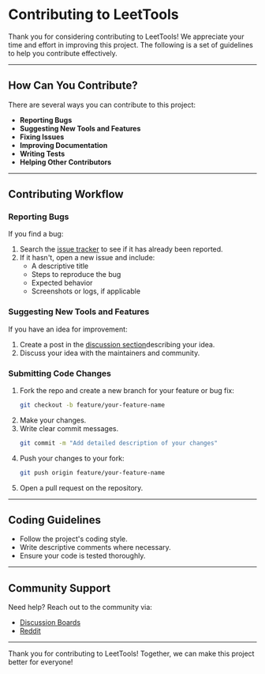 # Contributing to LeetTools

Thank you for considering contributing to LeetTools! We appreciate your time and effort
in improving this project. The following is a set of guidelines to help you contribute
effectively.

---

## How Can You Contribute?

There are several ways you can contribute to this project:

- **Reporting Bugs**
- **Suggesting New Tools and Features**
- **Fixing Issues**
- **Improving Documentation**
- **Writing Tests**
- **Helping Other Contributors**

---

## Contributing Workflow

### Reporting Bugs

If you find a bug:

1. Search the [issue tracker](https://github.com/leettools-dev/leettools/issues) to see 
if it has already been reported.
2. If it hasn't, open a new issue and include:
   - A descriptive title
   - Steps to reproduce the bug
   - Expected behavior
   - Screenshots or logs, if applicable

### Suggesting New Tools and Features

If you have an idea for improvement:

1. Create a post in the [discussion section](https://github.com/leettools-dev/leettools/discussions)describing your idea.
2. Discuss your idea with the maintainers and community.

### Submitting Code Changes

1. Fork the repo and create a new branch for your feature or bug fix:
   ```bash
   git checkout -b feature/your-feature-name
   ```
2. Make your changes.
3. Write clear commit messages.
   ```bash
   git commit -m "Add detailed description of your changes"
   ```
4. Push your changes to your fork:
   ```bash
   git push origin feature/your-feature-name
   ```
5. Open a pull request on the repository.

---

## Coding Guidelines

- Follow the project's coding style.
- Write descriptive comments where necessary.
- Ensure your code is tested thoroughly.

---

## Community Support

Need help? Reach out to the community via:

- [Discussion Boards](https://github.com/leettools-dev/leettools/discussions)
- [Reddit](https://www.reddit.com/r/leettools/)

---

Thank you for contributing to LeetTools! Together, we can make this project better 
for everyone!

